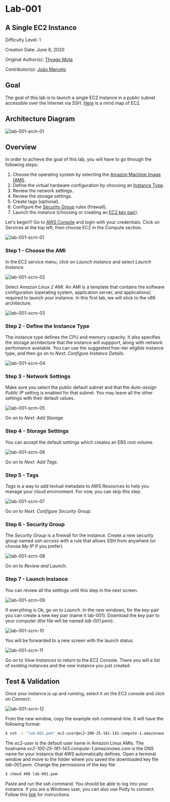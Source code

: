 # Lab-001

## A Single EC2 Instance

Difficulty Level: 1

Creation Date: June 8, 2020

Original Author(s): [Thyago Mota](https://github.com/thyagomota)

Contributor(s): [João Marcelo](https://github.com/jmhal)

## Goal
The goal of this lab is to launch a single EC2 instance in a public subnet accessible over the Internet via SSH. [Here](../images/EC2.png) is a mind map of EC2. 

## Architecture Diagram
![lab-001-arch-01](images/lab-001-arch-01.png)

## Overview

In order to achieve the goal of this lab, you will have to go through the following steps:

1. Choose the operating system by selecting the [Amazon Machine Image (AMI)](https://docs.aws.amazon.com/AWSEC2/latest/UserGuide/AMIs.html).
2. Define the virtual hardware configuration by choosing an [Instance Type](https://docs.aws.amazon.com/AWSEC2/latest/UserGuide/instance-types.html).
3. Review the network settings.
4. Review the storage settings.
5. Create tags (optional).
6. Configure the [Security Group](https://docs.aws.amazon.com/vpc/latest/userguide/VPC_SecurityGroups.html) rules (firewall).
7. Launch the instance (choosing or creating an [EC2 key pair](https://docs.aws.amazon.com/AWSEC2/latest/UserGuide/ec2-key-pairs.html)).

Let's begin!!! Go to [AWS Console](https://console.aws.amazon.com/) and login with your credentials. Click on Services at the top left, then choose EC2 in the Compute section.

![lab-001-scrn-01](images/lab-001-scrn-01.png)

### Step 1 - Choose the AMI
In the EC2 service menu, click on *Launch instance* and select *Launch Instance*.  

![lab-001-scrn-02](images/lab-001-scrn-02.png)

Select *Amazon Linux 2 AMI*. An AMI is a template that contains the software configuration (operating system, application server, and applications) required to launch your instance. In this first lab, we will stick to the x86 architecture.

![lab-001-scrn-03](images/lab-001-scrn-03.png)

### Step 2 - Define the Instance Type
The instance type defines the CPU and memory capacity. It also specifies the storage architecture that the instance will suppport, along with network perfomance available. You can use the suggested free-tier eligible instance type, and then go on to _Next: Configure Instance Details_.

![lab-001-scrn-04](images/lab-001-scrn-04.png)

### Step 3 - Network Settings
Make sure you select the public default subnet and that the *Auto-assign Public IP* setting is enabled for that subnet. You may leave all the other settings with their default values.

![lab-001-scrn-05](images/lab-001-scrn-05.png)

Go on to _Next: Add Storage_.

### Step 4 - Storage Settings
You can accept the default settings which creates an EBS root volume.

![lab-001-scrn-06](images/lab-001-scrn-06.png)

Go on to _Next: Add Tags_.

### Step 5 - Tags
_Tags_ is a way to add textual metadata to AWS Resources to help you manage your cloud environment. For now, you can skip this step.

![lab-001-scrn-07](images/lab-001-scrn-07.png)

Go on to _Next: Configure Security Group_.

### Step 6 - Security Group
The _Security Group_ is a firewall for the instance. Create a new security group named *ssh-access* with a rule that allows SSH from anywhere (or choose *My IP* if you prefer).

![lab-001-scrn-08](images/lab-001-scrn-08.png)

Go on to _Review and Launch_.

### Step 7 - Launch Instance
You can review all the settings until this step in the next screen.

![lab-001-scrn-09](images/lab-001-scrn-09.png)

If everything is Ok, go on to _Launch_. In the new windows, for the key-pair you can create a new key pair (name it lab-001). Download the key pair to your computer (the file will be named *lab-001.pem*).

![lab-001-scrn-10](images/lab-001-scrn-10.png)

You will be forwarded to a new screen with the launch status.

![lab-001-scrn-11](images/lab-001-scrn-11.png)

Go on to _View Instances_ to return to the EC2 Console. There you will a list of existing instances and the new instance you just created.

## Test & Validation

Once your instance is up and running, select it on the EC2 console and click on *Connect*.

![lab-001-scrn-12](images/lab-001-scrn-12.png)

From the new window, copy the example ssh command-line. It will have the following format:

``` bash
$ ssh -i "lab-001.pem" ec2-user@ec2-100-25-181-143.compute-1.amazonaws.com
```

The _ec2-user_ is the default user name in Amazon Linux AMIs. The hostname _ec2-100-25-181-143.compute-1.amazonaws.com_ is the DNS name for your instance that AWS automatically defines. Open a terminal window and move to the folder where you saved the downloaded key file *lab-001.pem*. Change the permissions of the key file:

``` bash
$ chmod 400 lab-001.pem
```
Paste and run the ssh command. You should be able to log into your instance. If you are a Windows user, you can also use Putty to connect. Follow this [link](https://docs.aws.amazon.com/AWSEC2/latest/UserGuide/putty.html?icmpid=docs_ec2_console) for instructions.